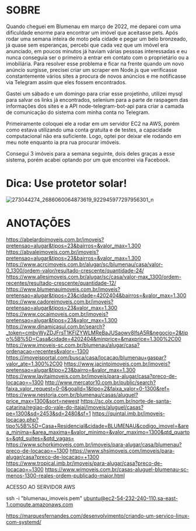 # SOBRE

Quando cheguei em Blumenau em março de 2022, me deparei com uma dificuldade enorme para encontrar um imóvel que aceitasse pets. Após rodar uma semana inteira de moto pela cidade e pegar um belo bronzeado, já quase sem esperanças, percebi que cada vez que um imóvel era anunciado, em poucos minutos já haviam várias pessoas interessadas e eu nunca conseguia ser o primeiro a entrar em contato com o proprietário ou a imobiliária. 
Para resolver esse problema e ficar na frente quando um novo anúncio surgisse, precisei criar um scraper em Node.js que verificasse constantemente vários sites a procura de novos anúncios e me notificasse via Telegram assim que eles fossem encontrados.

Gastei um sábado e um domingo para criar esse projetinho, utilizei mysql para salvar os links já encontrados, selenium para a parte de raspagem das informações dos sites e a API node-telegram-bot-api para criar a camada de comunicação do sistema com minha conta no Telegram.

Primeiramente coloquei ele a rodar em um servidor EC2 na AWS, porém como estava utilizando uma conta gratuita e de testes, a capacidade computacional não era suficiente. Logo, optei por deixar ele rodando em meu note enquanto ia pra rua procurar imóveis.

Consegui 3 imóveis para a semana seguinte, dois deles graças a esse sistema, porém acabei optando por um que encontrei via Facebook.


# Dica: Use protetor solar!
![273044274_2686060064873619_922945977297956301_n](https://github.com/regis-amaral/__ARCHIVED__Crawler_Imobiliarias_Blumenau/assets/118540708/9ac50e3b-e23e-4c60-a916-857060010063)



# ANOTAÇÕES

https://abelardoimoveis.com.br/imoveis?pretensao=alugar&tipos=23&bairros=&valor_max=1.300
https://abvaleimoveis.com.br/imoveis?pretensao=alugar&tipos=23&bairros=&valor_max=1.300
https://www.acrcimoveis.com.br/alugar/sc/blumenau/casa/valor-0_1300/ordem-valor/resultado-crescente/quantidade-24/
https://www.allesimoveis.com.br/alugar/sc/casa/valor-max_1300/ordem-recentes/resultado-crescente/quantidade-12/
https://www.blumenauimoveis.com.br/imoveis?pretensao=alugar&tipos=23&cidade=4202404&bairros=&valor_max=1.300
https://www.cadoreimoveis.com.br/imoveis?pretensao=alugar&tipos=23&valor_max=1.300
https://www.cocaimoveis.com.br/imoveis?pretensao=alugar&tipos=23&valor_max=1.300
https://www.dinamicasul.com.br/search?_token=cmbyWyZDJFrsT1KFlZYWLMReBaJUSaowv8lfsA5R&negocio=2&tipo%5B%5D=Casa&cidade=4202404&minprice=&maxprice=1.300%2C00
https://www.imoveis-sc.com.br/blumenau/alugar/casa?ordenacao=recentes&valor=-1300
https://imoveisportal.com/busca/casa/locacao/blumenau+gaspar?valor_ate=1.300%2C00
https://www.jacintoimoveis.com.br/imoveis?pretensao=alugar&tipo=23&bairro=&valor_max=1.300
https://www.lavitaimoveis.com.br/imoveis/para-alugar/casa?preco-de-locacao=~1300
http://www.mercator10.com.br/public/search?faixa_valor_request=0-0&goalId=1&tipo=2&faixa_valor=0-1300&ref=
https://www.nestoria.com.br/blumenau/casas/aluguel?price_max=1300&sort=newest
https://sc.olx.com.br/norte-de-santa-catarina/regiao-do-vale-do-itajai/imoveis/aluguel/casas?pe=1300&sd=2453&sd=2480&sf=1
https://quintal.imb.br/imoveis-locacao.php?tipo%5B%5D=Casa+Residencial&cidade=BLUMENAU&codigo_imovel=&area_minima=&area_maxima=&valor_minimo=&valor_maximo=1300&qtd_quartos=&qtd_suites=&qtd_vagas=
https://www.schorkimoveis.com.br/imoveis/para-alugar/casa/blumenau?preco-de-locacao=~1300
https://www.shsimoveis.com/imoveis/para-alugar/casa?preco-de-locacao=+1300
https://www.tropical.imb.br/imoveis/para-alugar/casa?preco-de-locacao=~1300
https://www.wimoveis.com.br/casas-aluguel-blumenau-sc-menos-1300-reales-ordem-publicado-maior.html


ACESSO AO SERVIDOR AWS

ssh -i "blumenau_imoveis.pem" ubuntu@ec2-54-232-240-110.sa-east-1.compute.amazonaws.com


https://marquesfernandes.com/desenvolvimento/criando-um-servico-linux-com-systemd/



